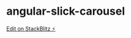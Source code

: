 # angular-slick-carousel

[Edit on StackBlitz ⚡️](https://stackblitz.com/edit/angular-slick-carousel-dugomb)